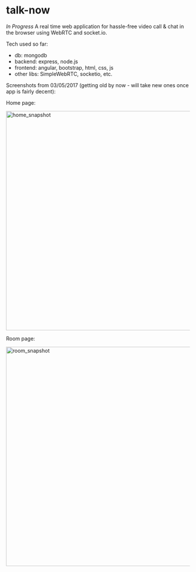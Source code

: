 # talk-now
*In Progress* A real time web application for hassle-free video call &amp; chat in the browser using WebRTC and socket.io.

Tech used so far: 
<ul>
<li>db: mongodb</li>
<li>backend: express, node.js</li>
<li>frontend: angular, bootstrap, html, css, js</li>
<li>other libs: SimpleWebRTC, socketio, etc.</li>
</ul>

Screenshots from 03/05/2017 (getting old by now - will take new ones once app is fairly decent):

Home page:<br/>

<img width="600" alt="home_snapshot" src="https://cloud.githubusercontent.com/assets/17349825/23590350/84afc182-01f7-11e7-8393-2430d6930df2.png">

Room page:<br/>

<img width="600" alt="room_snapshot" src="https://cloud.githubusercontent.com/assets/17349825/23590351/85ba7c34-01f7-11e7-9c67-3a779d6ea03d.png">

